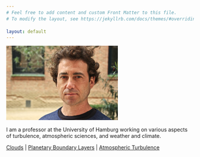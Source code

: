 ```yaml
---
# Feel free to add content and custom Front Matter to this file.
# To modify the layout, see https://jekyllrb.com/docs/themes/#overriding-theme-defaults

layout: default
---
```


<!-- ![Image](assets/Logo.jpg "Turbulent Convection") -->
![Image](assets/Photo.jpg)

I am a professor at the University of Hamburg working on various aspects of turbulence, atmospheric sciences, and weather and climate.

[Clouds](https://turbulencia.github.io/clouds) |
[Planetary Boundary Layers](https://turbulencia.github.io/pbl) |
[Atmospheric Turbulence](https://turbulencia.github.io/atur)
